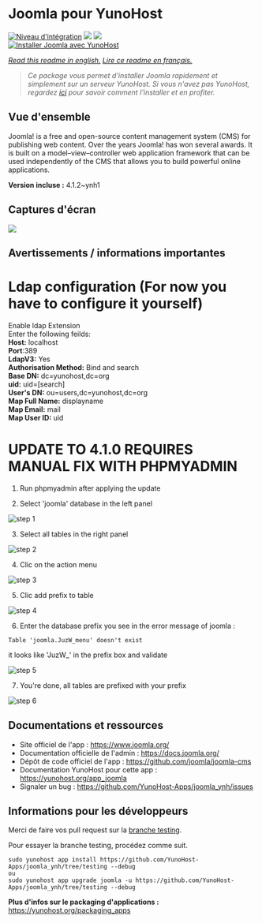 # Joomla pour YunoHost

[![Niveau d'intégration](https://dash.yunohost.org/integration/joomla.svg)](https://dash.yunohost.org/appci/app/joomla) ![](https://ci-apps.yunohost.org/ci/badges/joomla.status.svg) ![](https://ci-apps.yunohost.org/ci/badges/joomla.maintain.svg)  
[![Installer Joomla avec YunoHost](https://install-app.yunohost.org/install-with-yunohost.svg)](https://install-app.yunohost.org/?app=joomla)

*[Read this readme in english.](./README.md)*
*[Lire ce readme en français.](./README_fr.md)*

> *Ce package vous permet d'installer Joomla rapidement et simplement sur un serveur YunoHost.
Si vous n'avez pas YunoHost, regardez [ici](https://yunohost.org/#/install) pour savoir comment l'installer et en profiter.*

## Vue d'ensemble

Joomla! is a free and open-source content management system (CMS) for publishing web content. Over the years Joomla! has won several awards. It is built on a model–view–controller web application framework that can be used independently of the CMS that allows you to build powerful online applications.


**Version incluse :** 4.1.2~ynh1



## Captures d'écran

![](./doc/screenshots/screenshot.jpg)

## Avertissements / informations importantes

# Ldap configuration (For now you have to configure it yourself)
Enable ldap Extension<br>
Enter the following feilds:<br>
**Host:** localhost<br>
**Port**:389<br>
**LdapV3:** Yes<br>
**Authorisation Method:** Bind and search<br>
**Base DN:** dc=yunohost,dc=org<br>
**uid:** uid=[search]<br>
**User's DN:** ou=users,dc=yunohost,dc=org<br>
**Map Full Name:** displayname<br>
**Map Email:** mail<br>
**Map User ID:** uid<br>

# UPDATE TO 4.1.0 REQUIRES MANUAL FIX WITH PHPMYADMIN

1. Run phpmyadmin after applying the update

2. Select 'joomla' database in the left panel

![step 1](./doc/dbprefix/fix1.jpg)

3. Select all tables in the right panel

![step 2](./doc/dbprefix/fix2.jpg)

4. Clic on the action menu

![step 3](./doc/dbprefix/fix2.5.jpg)

5. Clic add prefix to table

![step 4](./doc/dbprefix/fix3.jpg)

6. Enter the database prefix you see in the error message of joomla :
```
Table 'joomla.JuzW_menu' doesn't exist
```
it looks like 'JuzW_' in the prefix box and validate

![step 5](./doc/dbprefix/fix4.jpg)

7. You're done, all tables are prefixed with your prefix

![step 6](./doc/dbprefix/fix5.jpg)

## Documentations et ressources

* Site officiel de l'app : https://www.joomla.org/
* Documentation officielle de l'admin : https://docs.joomla.org/
* Dépôt de code officiel de l'app : https://github.com/joomla/joomla-cms
* Documentation YunoHost pour cette app : https://yunohost.org/app_joomla
* Signaler un bug : https://github.com/YunoHost-Apps/joomla_ynh/issues

## Informations pour les développeurs

Merci de faire vos pull request sur la [branche testing](https://github.com/YunoHost-Apps/joomla_ynh/tree/testing).

Pour essayer la branche testing, procédez comme suit.
```
sudo yunohost app install https://github.com/YunoHost-Apps/joomla_ynh/tree/testing --debug
ou
sudo yunohost app upgrade joomla -u https://github.com/YunoHost-Apps/joomla_ynh/tree/testing --debug
```

**Plus d'infos sur le packaging d'applications :** https://yunohost.org/packaging_apps